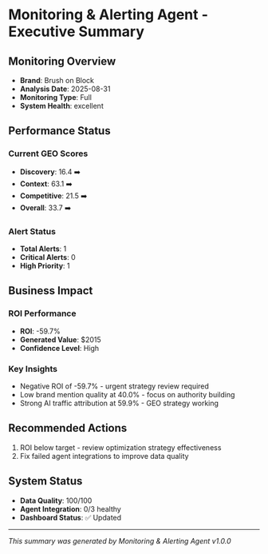 # Monitoring & Alerting Agent - Executive Summary

## Monitoring Overview
- **Brand**: Brush on Block
- **Analysis Date**: 2025-08-31
- **Monitoring Type**: Full
- **System Health**: excellent

## Performance Status

### Current GEO Scores
- **Discovery**: 16.4 ➡️
- **Context**: 63.1 ➡️
- **Competitive**: 21.5 ➡️
- **Overall**: 33.7 ➡️


### Alert Status
- **Total Alerts**: 1
- **Critical Alerts**: 0
- **High Priority**: 1

## Business Impact

### ROI Performance
- **ROI**: -59.7%
- **Generated Value**: $2015
- **Confidence Level**: High

### Key Insights
- Negative ROI of -59.7% - urgent strategy review required
- Low brand mention quality at 40.0% - focus on authority building
- Strong AI traffic attribution at 59.9% - GEO strategy working


## Recommended Actions

1. ROI below target - review optimization strategy effectiveness
1. Fix failed agent integrations to improve data quality


## System Status
- **Data Quality**: 100/100
- **Agent Integration**: 0/3 healthy
- **Dashboard Status**: ✅ Updated

---

*This summary was generated by Monitoring & Alerting Agent v1.0.0*
